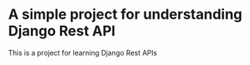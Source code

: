 # A simple project for understanding Django Rest API

This is a project for learning Django Rest APIs